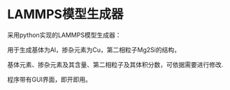 # LAMMPS模型生成器

采用python实现的LAMMPS模型生成器：

用于生成基体为Al，掺杂元素为Cu，第二相粒子Mg2Si的结构，

基体元素、掺杂元素及其含量、第二相粒子及其体积分数，可依据需要进行修改.

程序带有GUI界面，即开即用。
